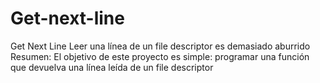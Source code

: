 # Get-next-line
Get Next Line Leer una línea de un file descriptor es demasiado aburrido Resumen: El objetivo de este proyecto es simple: programar una función que devuelva una línea leída de un file descriptor
